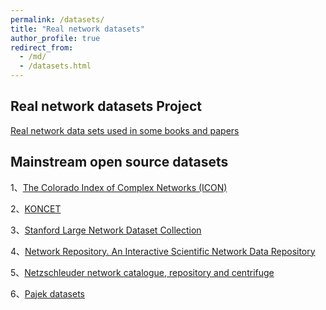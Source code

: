 ```yaml
---
permalink: /datasets/
title: "Real network datasets"
author_profile: true
redirect_from: 
  - /md/
  - /datasets.html
---
```



## Real network datasets Project
[Real network data sets used in some books and papers](https://github.com/danchen2023/real_network_datasets)


## Mainstream open source datasets
1、[The Colorado Index of Complex Networks (ICON)](https://icon.colorado.edu/#!/)

2、[KONCET](http://konect.cc/networks/)

3、[Stanford Large Network Dataset Collection](http://snap.stanford.edu/data/#face2face)

4、[Network Repository. An Interactive Scientific Network Data Repository](https://networkrepository.com/graph-vis.php)

5、[Netzschleuder network catalogue, repository and centrifuge](https://networks.skewed.de/)

6、[Pajek datasets](http://vlado.fmf.uni-lj.si/pub/networks/data/default.htm)


